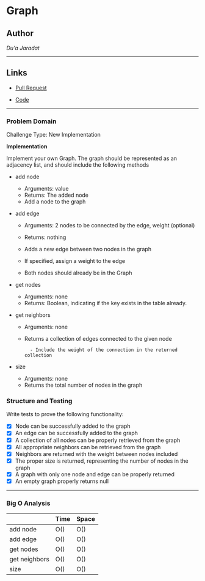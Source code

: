 # Graph

## Author
*Du'a Jaradat*

---

## Links
- [Pull Request](https://github.com/duajaradat/data-structures-and-algorithms/pull/49)

- [Code]()


---

### Problem Domain

Challenge Type: New Implementation

**Implementation**

Implement your own Graph. The graph should be represented as an adjacency list, and should include the following methods

- add node

     - Arguments: value
     - Returns: The added node
     - Add a node to the graph

- add edge
     - Arguments: 2 nodes to be connected by the edge, weight (optional)

     - Returns: nothing
     - Adds a new edge between two nodes in the graph
     - If specified, assign a weight to the edge
     - Both nodes should already be in the Graph

- get nodes
     - Arguments: none
     - Returns: Boolean, indicating if the key exists in the table already.

- get neighbors
     - Arguments: none
     - Returns a collection of edges connected to the given node

             - Include the weight of the connection in the returned collection

- size
     - Arguments: none
     - Returns the total number of nodes in the graph

### Structure and Testing

Write tests to prove the following functionality:

- [x] Node can be successfully added to the graph
- [x] An edge can be successfully added to the graph
- [x] A collection of all nodes can be properly retrieved from the graph
- [x] All appropriate neighbors can be retrieved from the graph
- [x] Neighbors are returned with the weight between nodes included
- [x] The proper size is returned, representing the number of nodes in the graph
- [x] A graph with only one node and edge can be properly returned
- [x] An empty graph properly returns null

---

### Big O Analysis


|| Time | Space |
|:-----------| :----------- | :----------- |
|add node| O() | O() |
|add edge| O() | O() |
|get nodes| O() | O() |
|get neighbors| O() | O() |
|size| O() | O() |
